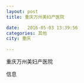 ```yaml
--- 
layout: post 
title: 重庆万州美妇产医院

date:   2016-05-03 13:39:56 
categories: 其他  
city: 重庆
  
--- 
```

   
重庆万州美妇产医院

信息

